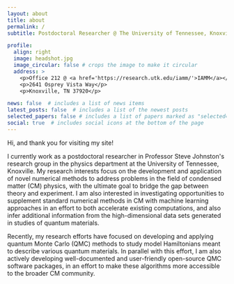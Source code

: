 ```yaml
---
layout: about
title: about
permalink: /
subtitle: Postdoctoral Researcher @ The University of Tennessee, Knoxville

profile:
  align: right
  image: headshot.jpg
  image_circular: false # crops the image to make it circular
  address: >
    <p>Office 212 @ <a href='https://research.utk.edu/iamm/'>IAMM</a></p>
    <p>2641 Osprey Vista Way</p>
    <p>Knoxville, TN 37920</p>

news: false  # includes a list of news items
latest_posts: false  # includes a list of the newest posts
selected_papers: false # includes a list of papers marked as "selected={true}"
social: true  # includes social icons at the bottom of the page
---
```


Hi, and thank you for visiting my site!

I currently work as a postdoctoral researcher in Professor Steve Johnston's research group in the physics department at the University of Tennessee, Knoxville. My research interests focus on the development and application of novel numerical methods to address problems in the field of condensed matter (CM) physics,
with the ultimate goal to bridge the gap between theory and experiment. I am also interested in investigating opportunities to supplement standard numerical methods in CM with machine learning approaches in an effort to both accelerate existing computations, and also infer additional information from the high-dimensional data sets generated in studies of quantum materials.

Recently, my research efforts have focused on developing and applying quantum Monte Carlo (QMC) methods to study model Hamiltonians meant to describe various quantum materials. In parallel with this effort, I am also actively developing well-documented and user-friendly open-source QMC software packages, in an effort to make these algorithms more accessible to the broader CM community.